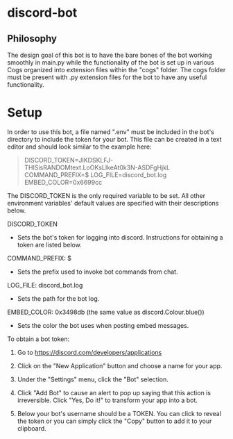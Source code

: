 # discord-bot

## Philosophy
The design goal of this bot is to have the bare bones of the bot working
smoothly in main.py while the functionality of the bot is set up in various Cogs
organized into extension files within the "cogs" folder. The cogs folder must be
present with .py extension files for the bot to have any useful functionality.

# Setup
In order to use this bot, a file named ".env" must be included in the bot's
directory to include the token for your bot. This file can be created in a text
editor and should look similar to the example here:

> DISCORD_TOKEN=JIKDSKLFJ-THISisRANDOMtext.LoOKsLIkeAt0k3N-ASDFgHjkL
> COMMAND_PREFIX=$
> LOG_FILE=discord_bot.log
> EMBED_COLOR=0x6699cc

The DISCORD_TOKEN is the only required variable to be set. All other environment
variables' default values are specified with their descriptions below.

DISCORD_TOKEN
* Sets the bot's token for logging into discord. Instructions for obtaining a
  token are listed below.

COMMAND_PREFIX: $
* Sets the prefix used to invoke bot commands from chat.

LOG_FILE:       discord_bot.log
* Sets the path for the bot log.

EMBED_COLOR:    0x3498db  (the same value as discord.Colour.blue())
* Sets the color the bot uses when posting embed messages.

To obtain a bot token:

1.  Go to https://discord.com/developers/applications

1.  Click on the "New Application" button and choose a name for your app.

1.  Under the "Settings" menu, click the "Bot" selection.

1.  Click "Add Bot" to cause an alert to pop up saying that this action is
    irreversible. Click "Yes, Do it!" to transform your app into a bot.

1.  Below your bot's username should be a TOKEN. You can click to reveal the
    token or you can simply click the "Copy" button to add it to your clipboard.
